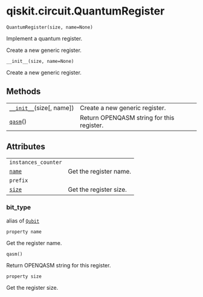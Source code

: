 <span id="qiskit-circuit-quantumregister" />

# qiskit.circuit.QuantumRegister

<span id="undefined" />

`QuantumRegister(size, name=None)`

Implement a quantum register.

Create a new generic register.

<span id="undefined" />

`__init__(size, name=None)`

Create a new generic register.

## Methods

|                                                                                                                 |                                           |
| --------------------------------------------------------------------------------------------------------------- | ----------------------------------------- |
| [`__init__`](#qiskit.circuit.QuantumRegister.__init__ "qiskit.circuit.QuantumRegister.__init__")(size\[, name]) | Create a new generic register.            |
| [`qasm`](#qiskit.circuit.QuantumRegister.qasm "qiskit.circuit.QuantumRegister.qasm")()                          | Return OPENQASM string for this register. |

## Attributes

|                                                                                      |                        |
| ------------------------------------------------------------------------------------ | ---------------------- |
| `instances_counter`                                                                  |                        |
| [`name`](#qiskit.circuit.QuantumRegister.name "qiskit.circuit.QuantumRegister.name") | Get the register name. |
| `prefix`                                                                             |                        |
| [`size`](#qiskit.circuit.QuantumRegister.size "qiskit.circuit.QuantumRegister.size") | Get the register size. |

<span id="undefined" />

### bit\_type

alias of [`Qubit`](qiskit.circuit.Qubit#qiskit.circuit.Qubit "qiskit.circuit.Qubit")

<span id="undefined" />

`property name`

Get the register name.

<span id="undefined" />

`qasm()`

Return OPENQASM string for this register.

<span id="undefined" />

`property size`

Get the register size.
